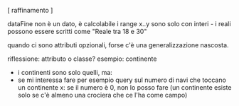 [ raffinamento ]

dataFine non è un dato, è calcolabile 
i range x..y sono solo con interi - i reali possono essere scritti come "Reale tra 18 e 30"

quando ci sono attributi opzionali, forse c'è una generalizzazione nascosta.

riflessione: attributo o classe? esempio: continente
- i continenti sono solo quelli, ma:
- se mi interessa fare per esempio query sul numero di navi che toccano un continente x: se il numero è 0, non lo posso fare (un continente esiste solo se c'è almeno una crociera che ce l'ha come campo)